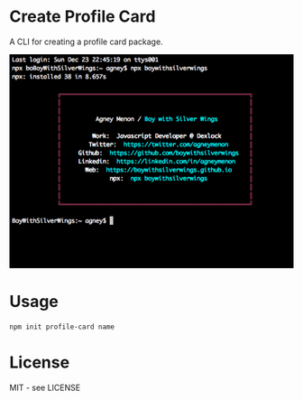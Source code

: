 # Create Profile Card

A CLI for creating a profile card package.

![Image of Profile Card](docs/terminal.png)

# Usage 

```
npm init profile-card name
```

# License

MIT - see LICENSE

